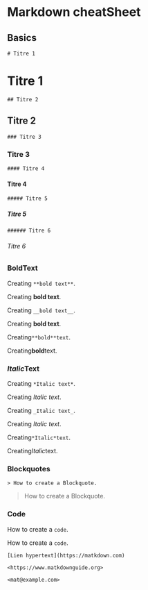 
# Markdown cheatSheet

## Basics

`# Titre 1` 

# Titre 1

`## Titre 2`

## Titre 2

`### Titre 3`

### Titre 3

`#### Titre 4`

#### Titre 4

`##### Titre 5`

##### Titre 5
`###### Titre 6`

###### Titre 6

### **Bold**Text

Creating `**bold text**`.

Creating **bold text**.

Creating `__bold text__`.

Creating __bold text__.

Creating`**bold**text`.

Creating**bold**text.

### *Italic*Text

Creating `*Italic text*`.

Creating *Italic text*.

Creating `_Italic text_`.

Creating _Italic text_.

Creating`*Italic*text`.

Creating*Italic*text.



### Blockquotes

`> How to create a Blockquote.`

> How to create a Blockquote.

### Code

How to create a ``code``.

How to create a `code`.

`[Lien hypertext](https://matkdown.com)`

`<https://www.matkdownguide.org>`

`<mat@example.com>`

